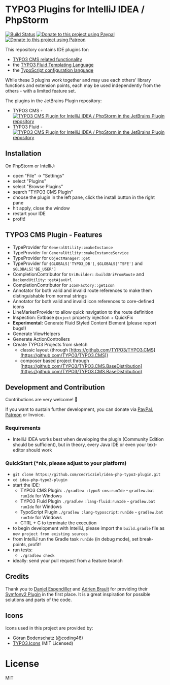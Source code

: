 # TYPO3 Plugins for IntelliJ IDEA / PhpStorm

[![Build Status](https://travis-ci.org/cedricziel/idea-php-typo3-plugin.svg?branch=master)](https://travis-ci.org/cedricziel/idea-php-typo3-plugin)
[![Donate to this project using Paypal](https://img.shields.io/badge/paypal-donate-yellow.svg)](https://www.paypal.me/ziel)
[![Donate to this project using Patreon](https://img.shields.io/badge/patreon-donate-red.svg)](https://www.patreon.com/cedricziel)

This repository contains IDE plugins for:

* [TYPO3 CMS related functionality](typo3-cms)
* the [TYPO3 Fluid Templating Language](lang-fluid)
* the [TypoScript configuration language](lang-typoscript)

While these 3 plugins work together and may use each others' library functions and extension points, each may be used
independently from the others - with a limited feature set.

The plugins in the JetBrains Plugin repository:

* TYPO3 CMS - [![TYPO3 CMS Plugin for IntelliJ IDEA / PhpStorm in the JetBrains Plugin repository](https://img.shields.io/jetbrains/plugin/d/9496-typo3-cms-plugin.svg)](https://plugins.jetbrains.com/plugin/9496-typo3-cms-plugin)
* TYPO3 Fluid - [![TYPO3 CMS Plugin for IntelliJ IDEA / PhpStorm in the JetBrains Plugin repository](https://img.shields.io/jetbrains/plugin/d/10959-typo3-fluid-foss-plugin.svg)](https://plugins.jetbrains.com/plugin/10959-typo3-fluid-foss-plugin)

## Installation

On PhpStorm or IntelliJ:

* open "File" -> "Settings"
* select "Plugins"
* select "Browse Plugins"
* search "TYPO3 CMS Plugin"
* choose the plugin in the left pane, click the install button in 
  the right pane
* hit apply, close the window
* restart your IDE
* profit!

## TYPO3 CMS Plugin - Features

* TypeProvider for `GeneralUtility::makeInstance`
* TypeProvider for `GeneralUtility::makeInstanceService`
* TypeProvider for `ObjectManager::get`
* TypeProvider for `$GLOBALS['TYPO3_DB']`, `$GLOBALS['TSFE']` and `$GLOBALS['BE_USER']`
* CompletionContributor for `UriBuilder::buildUriFromRoute` and `BackendUtility::getAjaxUrl`
* CompletionContributor for `IconFactory::getIcon`
* Annotator for both valid and invalid route references to make them distinguishable from normal strings
* Annotator for both valid and invalid icon references to core-defined icons
* LineMarkerProvider to allow quick navigation to the route definition
* Inspection: Extbase `@inject` property injection + QuickFix
* **Experimental:** Generate Fluid Styled Content Element (please report bugs!)
* Generate ViewHelpers
* Generate ActionControllers
* Create TYPO3 Projects from sketch
  * classic layout (through [https://github.com/TYPO3/TYPO3.CMS](https://github.com/TYPO3/TYPO3.CMS))
  * composer based project through [https://github.com/TYPO3/TYPO3.CMS.BaseDistribution](https://github.com/TYPO3/TYPO3.CMS.BaseDistribution)

## Development and Contribution

Contributions are very welcome! :tada:

If you want to sustain further development, you can donate via [PayPal](https://www.paypal.me/ziel), [Patreon](https://www.patreon.com/cedricziel) or Invoice.

### Requirements

* IntelliJ IDEA works best when developing the plugin (Community Edition should be sufficient),
  but in theory, every Java IDE or even your text-editor should work

### QuickStart (*nix, please adjust to your platform)

* `git clone https://github.com/cedricziel/idea-php-typo3-plugin.git`
* `cd idea-php-typo3-plugin`
* start the IDE:
  * TYPO3 CMS Plugin: `./gradlew :typo3-cms:runIde` - `gradlew.bat runIde` for Windows
  * TYPO3 Fluid Plugin `./gradlew :lang-fluid:runIde` - `gradlew.bat runIde` for Windows
  * TypoScript Plugin `./gradlew :lang-typoscript:runIde` - `gradlew.bat runIde` for Windows
  * CTRL + C to terminate the execution
* to begin development with IntelliJ, please import the `build.gradle` file as `new project from
  existing sources`
* from IntelliJ run the Gradle task `runIde` (in debug mode), set break-points, profit!
* run tests:
  * `./gradlew check`
* ideally: send your pull request from a feature branch

## Credits

Thank you to <a href="https://github.com/Haehnchen">Daniel Espendiller</a> and <a href="https://github.com/adrienbrault">Adrien Brault</a>
for providing their <a href="https://github.com/Haehnchen/idea-php-symfony2-plugin">Symfony2 Plugin</a> in the first place.
It is a great inspiration for possible solutions and parts of the code.

## Icons

Icons used in this project are provided by:

* Göran Bodenschatz (@coding46)
* [TYPO3.Icons](https://github.com/TYPO3/TYPO3.Icons) (MIT Licensed)

# License

MIT
